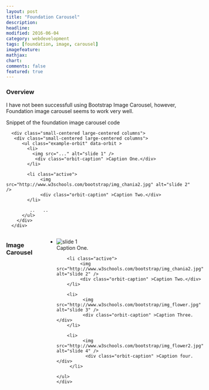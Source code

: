 ```yaml
---
layout: post
title: "Foundation Carousel"
description: 
headline: 
modified: 2016-06-04
category: webdevelopment
tags: [foundation, image, carousel]
imagefeature: 
mathjax: 
chart: 
comments: false
featured: true
---
```

### Overview

I have not been successfull using Bootstrap Image Carousel, however, Foundation image carousel seems to work very well.

Snippet of the foundation image carousel code



````
  <div class="small-centered large-centered columns">
   <div class="small-centered large-centered columns">
      <ul class="example-orbit" data-orbit >	
		<li>
		  <img src="..." alt="slide 1" />
		   <div class="orbit-caption" >Caption One.</div>
		</li>

		<li class="active">
			 <img src="http://www.w3schools.com/bootstrap/img_chania2.jpg" alt="slide 2" /> 
			 <div class="orbit-caption" >Caption Two.</div>		 
		</li>
		
		 ..   ..
      </ul>
	</div>
  </div>		 

````  


<!--   Foundation Image Carousel   -->		
 	
 <div class="small-centered large-centered columns">
 <h3>Image Carousel</h3>
  <br/>
	<div class="small-centered large-centered columns">
    <ul class="example-orbit" data-orbit >	
		<li>
		  <img src="http://www.w3schools.com/bootstrap/img_chania.jpg" alt="slide 1" />
		   <div class="orbit-caption" >Caption One.</div>
		</li>

		<li class="active">
			 <img src="http://www.w3schools.com/bootstrap/img_chania2.jpg" alt="slide 2" /> 
			 <div class="orbit-caption" >Caption Two.</div>		 
		</li>

		<li>
			  <img src="http://www.w3schools.com/bootstrap/img_flower.jpg" alt="slide 3" />
			  <div class="orbit-caption" >Caption Three.</div>
		</li>

		<li>
			  <img src="http://www.w3schools.com/bootstrap/img_flower2.jpg" alt="slide 4" />
			   <div class="orbit-caption" >Caption four.</div>
		 </li> 

    </ul>
	</div>
   </div>
 <!--  End  Foundation Image Carousel   -->	 
  
  <br/>
